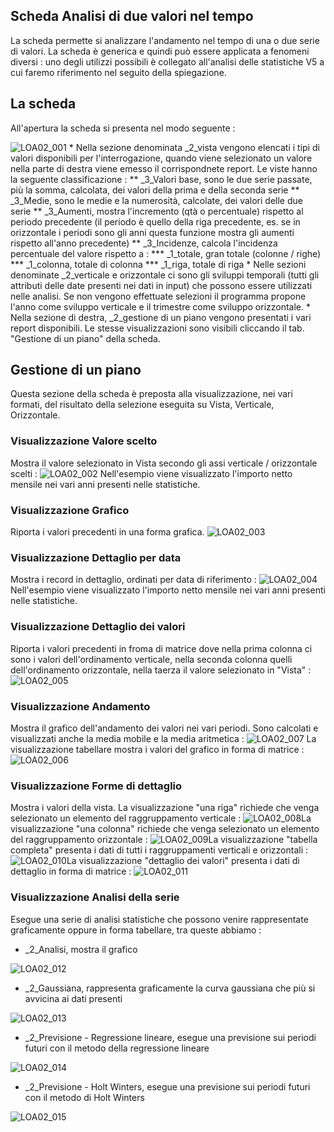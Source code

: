 ## Scheda Analisi di due valori nel tempo
La scheda permette si analizzare l'andamento nel tempo di una o due serie di valori. La scheda è generica e quindi può essere applicata a fenomeni diversi :  uno degli utilizzi possibili è collegato all'analisi delle statistiche V5 a cui faremo riferimento nel seguito della spiegazione.

## La scheda
All'apertura la scheda si presenta nel modo seguente : 


![LOA02_001](http://localhost:3000/immagini/MBDOC_OGG-V2LOCOSA02/LOA02_001.png)
 \* Nella sezione denominata _2_vista vengono elencati i tipi di valori disponibili per l'interrogazione, quando viene selezionato un valore nella parte di destra viene emesso il corrispondnete report. Le viste hanno la seguente classificazione : 
 \*\* _3_Valori base, sono le due serie passate, più la somma, calcolata, dei valori della prima e della seconda serie
 \*\* _3_Medie, sono le medie e la numerosità, calcolate, dei valori delle due serie
 \*\* _3_Aumenti, mostra l'incremento (qtà o percentuale) rispetto al periodo precedente (il periodo è quello della riga precedente, es. se in orizzontale i periodi sono gli anni questa funzione mostra gli aumenti rispetto all'anno precedente)
 \*\* _3_Incidenze, calcola l'incidenza percentuale del valore rispetto a : 
 \*\*\* _1_totale, gran totale (colonne / righe)
 \*\*\* _1_colonna, totale di colonna
 \*\*\* _1_riga, totale di riga
 \* Nelle sezioni denominate _2_verticale e orizzontale ci sono gli sviluppi temporali (tutti gli attributi delle date presenti nei dati in input) che possono essere utilizzati nelle analisi. Se non vengono effettuate selezioni il programma propone l'anno come sviluppo verticale e il trimestre come sviluppo orizzontale.
 \* Nella sezione di destra, _2_gestione di un piano vengono presentati i vari report disponibili. Le stesse visualizzazioni sono visibili cliccando il tab. "Gestione di un piano" della scheda.

## Gestione di un piano
Questa sezione della scheda è preposta alla visualizzazione, nei vari formati, del risultato della selezione eseguita su Vista, Verticale, Orizzontale.

### Visualizzazione Valore scelto
Mostra il valore selezionato in Vista secondo gli assi verticale / orizzontale scelti : 
![LOA02_002](http://localhost:3000/immagini/MBDOC_OGG-V2LOCOSA02/LOA02_002.png)
Nell'esempio viene visualizzato l'importo netto mensile nei vari anni presenti nelle statistiche.

### Visualizzazione Grafico
Riporta i valori precedenti in una forma grafica.
![LOA02_003](http://localhost:3000/immagini/MBDOC_OGG-V2LOCOSA02/LOA02_003.png)
### Visualizzazione Dettaglio per data
Mostra i record in dettaglio, ordinati per data di riferimento : 
![LOA02_004](http://localhost:3000/immagini/MBDOC_OGG-V2LOCOSA02/LOA02_004.png)
Nell'esempio viene visualizzato l'importo netto mensile nei vari anni presenti nelle statistiche.

### Visualizzazione Dettaglio dei valori
Riporta i valori precedenti in froma di matrice dove nella prima colonna ci sono i valori dell'ordinamento verticale, nella seconda colonna quelli dell'ordinamento orizzontale, nella taerza il valore selezionato in "Vista" : 
![LOA02_005](http://localhost:3000/immagini/MBDOC_OGG-V2LOCOSA02/LOA02_005.png)
### Visualizzazione Andamento
Mostra il grafico dell'andamento dei valori nei vari periodi. Sono calcolati e visualizzati anche la media mobile e la media aritmetica : 
![LOA02_007](http://localhost:3000/immagini/MBDOC_OGG-V2LOCOSA02/LOA02_007.png)
La visualizzazione tabellare mostra i valori del grafico in forma di matrice : 
![LOA02_006](http://localhost:3000/immagini/MBDOC_OGG-V2LOCOSA02/LOA02_006.png)
### Visualizzazione Forme di dettaglio
Mostra i valori della vista.
La visualizzazione "una riga" richiede che venga selezionato un elemento del raggruppamento verticale : 
![LOA02_008](http://localhost:3000/immagini/MBDOC_OGG-V2LOCOSA02/LOA02_008.png)La visualizzazione "una colonna" richiede che venga selezionato un elemento del raggruppamento orizzontale : 
![LOA02_009](http://localhost:3000/immagini/MBDOC_OGG-V2LOCOSA02/LOA02_009.png)La visualizzazione "tabella completa" presenta i dati di tutti i raggruppamenti verticali e orizzontali : 
![LOA02_010](http://localhost:3000/immagini/MBDOC_OGG-V2LOCOSA02/LOA02_010.png)La visualizzazione "dettaglio dei valori" presenta i dati di dettaglio in  forma di matrice : 
![LOA02_011](http://localhost:3000/immagini/MBDOC_OGG-V2LOCOSA02/LOA02_011.png)
### Visualizzazione Analisi della serie
Esegue una serie di analisi statistiche che possono venire rappresentate graficamente oppure in forma tabellare, tra queste abbiamo : 


- _2_Analisi, mostra il grafico

![LOA02_012](http://localhost:3000/immagini/MBDOC_OGG-V2LOCOSA02/LOA02_012.png)

- _2_Gaussiana, rappresenta graficamente la curva gaussiana che più si avvicina ai dati presenti

![LOA02_013](http://localhost:3000/immagini/MBDOC_OGG-V2LOCOSA02/LOA02_013.png)

- _2_Previsione - Regressione lineare, esegue una previsione sui periodi futuri con il metodo della regressione lineare

![LOA02_014](http://localhost:3000/immagini/MBDOC_OGG-V2LOCOSA02/LOA02_014.png)

- _2_Previsione - Holt Winters, esegue una previsione sui periodi futuri con il metodo di Holt Winters

![LOA02_015](http://localhost:3000/immagini/MBDOC_OGG-V2LOCOSA02/LOA02_015.png)